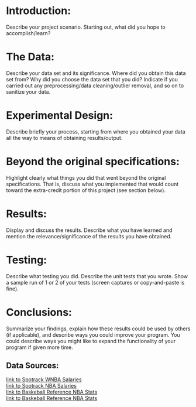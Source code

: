# Introduction: 
Describe your project scenario. Starting out, what did you hope to accomplish/learn?
# The Data:
Describe your data set and its significance. Where did you obtain this data set from? Why did you choose the data set that you did? Indicate if you carried out any preprocessing/data cleaning/outlier removal, and so on to sanitize your data.
# Experimental Design: 
Describe briefly your process, starting from where you obtained your data all the way to means of obtaining results/output. 
# Beyond the original specifications: 
Highlight clearly what things you did that went beyond the original specifications. That is, discuss what you implemented that would count toward the extra-credit portion of this project (see section below).
# Results: 
Display and discuss the results. Describe what you have learned and mention the relevance/significance of the results you have obtained.
# Testing: 
Describe what testing you did. Describe the unit tests that you wrote. Show a sample run of 1 or 2 of your tests (screen captures or copy-and-paste is fine).
# Conclusions: 
Summarize your findings, explain how these results could be used by others (if applicable), and describe ways you could improve your program. You could describe ways you might like to expand the functionality of your program if given more time.

## Data Sources:
[link to Spotrack WNBA Salaries](https://www.spotrac.com/wnba/rankings/average/)  
[link to Spotrack NBA Salaries](https://www.spotrac.com/nba/rankings/average/)  
[link to Baskeball Reference NBA Stats](https://www.basketball-reference.com/leagues/NBA_2021_per_game.html)  
[link to Baskeball Reference NBA Stats](https://www.basketball-reference.com/wnba/years/2020_per_game.html)
